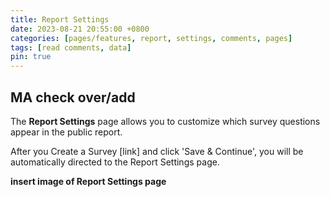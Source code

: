 ```yaml
---
title: Report Settings
date: 2023-08-21 20:55:00 +0800
categories: [pages/features, report, settings, comments, pages]
tags: [read comments, data]
pin: true
---
```


## MA check over/add

The **Report Settings** page allows you to customize which survey questions appear in the public report.  

After you Create a Survey [link] and click 'Save & Continue', you will be automatically directed to the Report Settings page. 

**insert image of Report Settings page**  



